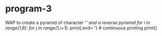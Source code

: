 # program-3
WAP  to create a pyramid of character '*' and a reverse pyramid
for i in range(1,6):
  for j in range(1,i+1):
    print(*,end='')      # continuous printing
  print()
